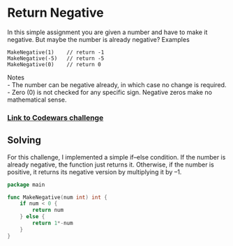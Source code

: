 # Return Negative
In this simple assignment you are given a number and have to make it negative. But maybe the number is already negative?
Examples

```
MakeNegative(1)    // return -1
MakeNegative(-5)   // return -5
MakeNegative(0)    // return 0
```

Notes<br>
    - The number can be negative already, in which case no change is required.<br>
    - Zero (0) is not checked for any specific sign. Negative zeros make no mathematical sense.

### [Link to Codewars challenge](https://www.codewars.com/kata/55685cd7ad70877c23000102)

## Solving
For this challenge, I implemented a simple if–else condition. If the number is already negative, the function just returns it. Otherwise, if the number is positive, it returns its negative version by multiplying it by –1.

```go
package main

func MakeNegative(num int) int {
	if num < 0 {
		return num
	} else {
		return 1*-num
	}
}